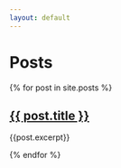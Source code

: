 ```yaml
---
layout: default
---
```


# Posts

{% for post in site.posts %}
## [{{ post.title }}]({{post.url}})

{{post.excerpt}}

{% endfor %}